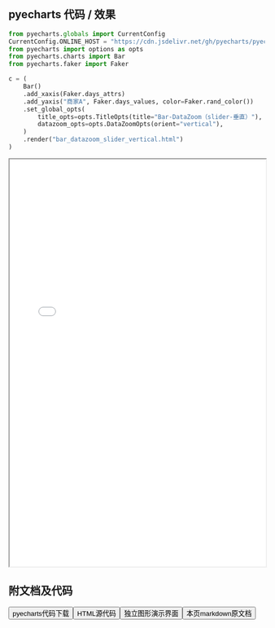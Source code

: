 
## pyecharts 代码 / 效果

```python
from pyecharts.globals import CurrentConfig
CurrentConfig.ONLINE_HOST = "https://cdn.jsdelivr.net/gh/pyecharts/pyecharts-assets@latest/assets/"
from pyecharts import options as opts
from pyecharts.charts import Bar
from pyecharts.faker import Faker

c = (
    Bar()
    .add_xaxis(Faker.days_attrs)
    .add_yaxis("商家A", Faker.days_values, color=Faker.rand_color())
    .set_global_opts(
        title_opts=opts.TitleOpts(title="Bar-DataZoom（slider-垂直）"),
        datazoom_opts=opts.DataZoomOpts(orient="vertical"),
    )
    .render("bar_datazoom_slider_vertical.html")
)

```

<iframe width="100%" height="800px" src="/pyecharts/Bar/bar_datazoom_slider_vertical.html"></iframe>

## 附文档及代码

<a href="https://cdn.jsdelivr.net/gh/wfy-belief/python/docs/pyecharts/Bar/bar_datazoom_slider_vertical.py"><button class="mybutton">pyecharts代码下载</button></a><a href="https://cdn.jsdelivr.net/gh/wfy-belief/python/docs/pyecharts/Bar/bar_datazoom_slider_vertical.html"><button class="mybutton">HTML源代码</button></a><a href="https://python.wfyblog.cn/pyecharts/Bar/bar_datazoom_slider_vertical.html"><button class="mybutton">独立图形演示界面</button></a><a href="https://cdn.jsdelivr.net/gh/wfy-belief/python/docs/pyecharts/Bar/bar_datazoom_slider_vertical.md"><button class="mybutton">本页markdown原文档</button></a>